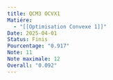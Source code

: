 ```yaml
---
title: QCM3 OCVX1
Matiére:
  - "[[Optimisation Convexe 1]]"
Date: 2025-04-01
Status: Finis
Pourcentage: "0.917"
Note: 11
Note maximale: 12
Overall: "0.092"
---
```

